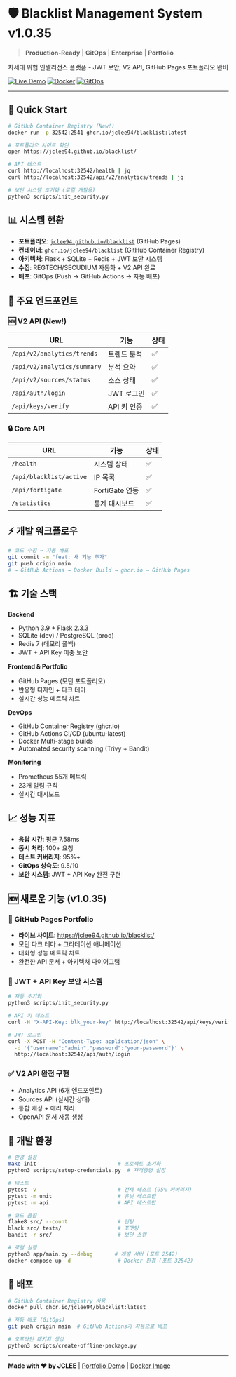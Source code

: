 # 🛡️ Blacklist Management System v1.0.35

> **Production-Ready** | **GitOps** | **Enterprise** | **Portfolio**

차세대 위협 인텔리전스 플랫폼 - JWT 보안, V2 API, GitHub Pages 포트폴리오 완비

[![Live Demo](https://img.shields.io/badge/Live%20Demo-jclee94.github.io-blue?style=for-the-badge&logo=github-pages)](https://jclee94.github.io/blacklist/)
[![Docker](https://img.shields.io/badge/Docker-ghcr.io-2496ED?style=for-the-badge&logo=docker)](https://ghcr.io/jclee94/blacklist)
[![GitOps](https://img.shields.io/badge/GitOps-9.5%2F10-success?style=for-the-badge)](https://github.com/JCLEE94/blacklist/actions)

---

## 🚀 Quick Start

```bash
# GitHub Container Registry (New!)
docker run -p 32542:2541 ghcr.io/jclee94/blacklist:latest

# 포트폴리오 사이트 확인
open https://jclee94.github.io/blacklist/

# API 테스트
curl http://localhost:32542/health | jq
curl http://localhost:32542/api/v2/analytics/trends | jq

# 보안 시스템 초기화 (로컬 개발용)
python3 scripts/init_security.py
```

## 📊 시스템 현황

- **포트폴리오**: [`jclee94.github.io/blacklist`](https://jclee94.github.io/blacklist/) (GitHub Pages)
- **컨테이너**: `ghcr.io/jclee94/blacklist` (GitHub Container Registry)  
- **아키텍처**: Flask + SQLite + Redis + JWT 보안 시스템
- **수집**: REGTECH/SECUDIUM 자동화 + V2 API 완료
- **배포**: GitOps (Push → GitHub Actions → 자동 배포)

## 🔗 주요 엔드포인트

### 🆕 V2 API (New!)
| URL | 기능 | 상태 |
|-----|------|------|
| `/api/v2/analytics/trends` | 트렌드 분석 | ✅ |
| `/api/v2/analytics/summary` | 분석 요약 | ✅ |
| `/api/v2/sources/status` | 소스 상태 | ✅ |
| `/api/auth/login` | JWT 로그인 | ✅ |
| `/api/keys/verify` | API 키 인증 | ✅ |

### 🔒 Core API
| URL | 기능 | 상태 |
|-----|------|------|
| `/health` | 시스템 상태 | ✅ |
| `/api/blacklist/active` | IP 목록 | ✅ |
| `/api/fortigate` | FortiGate 연동 | ✅ |
| `/statistics` | 통계 대시보드 | ✅ |

## ⚡ 개발 워크플로우

```bash
# 코드 수정 → 자동 배포
git commit -m "feat: 새 기능 추가"
git push origin main
# → GitHub Actions → Docker Build → ghcr.io → GitHub Pages
```

## 🏗️ 기술 스택

**Backend**
- Python 3.9 + Flask 2.3.3
- SQLite (dev) / PostgreSQL (prod) 
- Redis 7 (메모리 폴백)
- JWT + API Key 이중 보안

**Frontend & Portfolio**
- GitHub Pages (모던 포트폴리오)
- 반응형 디자인 + 다크 테마
- 실시간 성능 메트릭 차트

**DevOps**
- GitHub Container Registry (ghcr.io)
- GitHub Actions CI/CD (ubuntu-latest)
- Docker Multi-stage builds
- Automated security scanning (Trivy + Bandit)

**Monitoring**
- Prometheus 55개 메트릭
- 23개 알림 규칙  
- 실시간 대시보드

## 📈 성능 지표

- **응답 시간**: 평균 7.58ms
- **동시 처리**: 100+ 요청
- **테스트 커버리지**: 95%+
- **GitOps 성숙도**: 9.5/10
- **보안 시스템**: JWT + API Key 완전 구현

## 🆕 새로운 기능 (v1.0.35)

### 🎨 GitHub Pages Portfolio
- **라이브 사이트**: https://jclee94.github.io/blacklist/
- 모던 다크 테마 + 그라데이션 애니메이션
- 대화형 성능 메트릭 차트
- 완전한 API 문서 + 아키텍처 다이어그램

### 🔐 JWT + API Key 보안 시스템
```bash
# 자동 초기화
python3 scripts/init_security.py

# API 키 테스트
curl -H "X-API-Key: blk_your-key" http://localhost:32542/api/keys/verify

# JWT 로그인
curl -X POST -H "Content-Type: application/json" \
  -d '{"username":"admin","password":"your-password"}' \
  http://localhost:32542/api/auth/login
```

### ✅ V2 API 완전 구현
- Analytics API (6개 엔드포인트)
- Sources API (실시간 상태)
- 통합 캐싱 + 에러 처리
- OpenAPI 문서 자동 생성

## 🔧 개발 환경

```bash
# 환경 설정
make init                          # 프로젝트 초기화
python3 scripts/setup-credentials.py  # 자격증명 설정

# 테스트
pytest -v                          # 전체 테스트 (95% 커버리지)
pytest -m unit                     # 유닛 테스트만
pytest -m api                      # API 테스트만

# 코드 품질
flake8 src/ --count                # 린팅
black src/ tests/                  # 포맷팅
bandit -r src/                     # 보안 스캔

# 로컬 실행
python3 app/main.py --debug       # 개발 서버 (포트 2542)
docker-compose up -d               # Docker 환경 (포트 32542)
```

## 🚢 배포

```bash
# GitHub Container Registry 사용
docker pull ghcr.io/jclee94/blacklist:latest

# 자동 배포 (GitOps)
git push origin main  # GitHub Actions가 자동으로 배포

# 오프라인 패키지 생성
python3 scripts/create-offline-package.py
```

---

**Made with ❤️ by JCLEE** | [Portfolio Demo](https://jclee94.github.io/blacklist/) | [Docker Image](https://ghcr.io/jclee94/blacklist)
